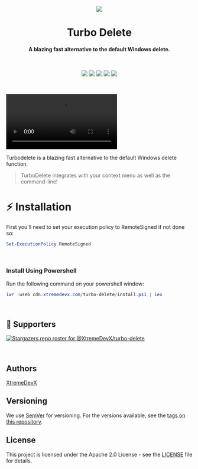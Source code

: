 
<p align="center">
  <img src="https://github.com/XtremeDevX/turbo-delete/blob/master/assets/turbo-delete-icon-transparent-bg.png" />
</p>

<h1 align="center">Turbo Delete</h1>
<h4 align="center">A blazing fast alternative to the default Windows delete.</h1>
<br>

<p align="center">
  <img src="https://img.shields.io/badge/version-0.0.1-green"> <img src="https://img.shields.io/github/license/XtremeDevX/turbo-delete?color=pink"> <img src="https://img.shields.io/tokei/lines/github/XtremeDevX/turbo-delete?color=white&label=lines%20of%20code"> <img src="https://img.shields.io/github/languages/top/XtremeDevX/turbo-delete?color=%230xfffff"> <img src="https://img.shields.io/github/repo-size/XtremeDevX/turbo-delete?color=orange">
</p>
<br>

![Deleting A Folder using Turbo-Delete](https://github.com/XtremeDevX/turbo-delete/blob/master/assets/delete-animation.mp4?raw=true)

Turbodelete is a blazing fast alternative to the default Windows delete function.

> TurboDelete integrates with your context menu as well as the command-line!

# :zap: Installation

First you'll need to set your execution policy to RemoteSigned if not done so:

```powershell
Set-ExecutionPolicy RemoteSigned
```

<br>

### Install Using Powershell

Run the following command on your powershell window:

```powershell
iwr -useb cdn.xtremedevx.com/turbo-delete/install.ps1 | iex
```

<br>

## :clap: Supporters

[![Stargazers repo roster for @XtremeDevX/turbo-delete](https://reporoster.com/stars/XtremeDevX/turbo-delete)](https://github.com/XtremeDevX/turbo-delete/stargazers)

<br>


## Authors

[XtremeDevX](https://www.github.com/XtremeDevX) 

## Versioning

We use [SemVer](http://semver.org/) for versioning. For the versions available, see the [tags on this repository](https://github.com/XtremeDevX/turbo-delete/tags).

## License

This project is licensed under the Apache 2.0 License - see the [LICENSE](LICENSE.txt) file for details.
